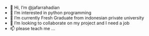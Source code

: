 - 👋 Hi, I’m @jafarrahadian
- 👀 I’m interested in python programming
- 🌱 I’m currently Fresh Graduate from indonesian private university
- 💞️ I’m looking to collaborate on my project and I need a job
- 📫 please teach me ...

<!---
curzedb/curzedb is a ✨ special ✨ repository because its `README.md` (this file) appears on your GitHub profile.
You can click the Preview link to take a look at your changes.
--->
